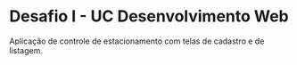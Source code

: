 # Desafio I - UC Desenvolvimento Web

Aplicação de controle de estacionamento com telas de cadastro e de listagem.
